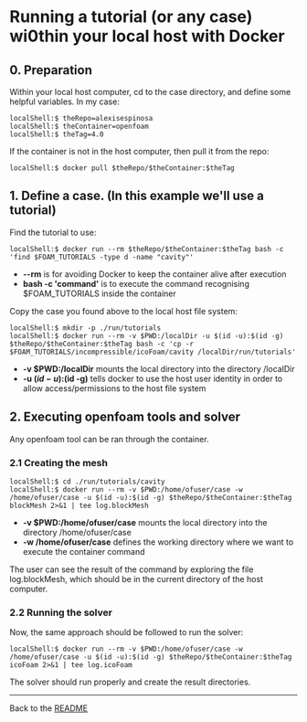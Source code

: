 # Running a tutorial (or any case) wi0thin your local host with Docker

## 0. Preparation

Within your local host computer, cd to the case directory, and define some helpful variables. In my case:

```shell
localShell:$ theRepo=alexisespinosa
localShell:$ theContainer=openfoam
localShell:$ theTag=4.0
```
If the container is not in the host computer, then pull it from the repo:

```shell
localShell:$ docker pull $theRepo/$theContainer:$theTag
```

## 1. Define a case. (In this example we'll use a tutorial)
Find the tutorial to use:

```shell
localShell:$ docker run --rm $theRepo/$theContainer:$theTag bash -c 'find $FOAM_TUTORIALS -type d -name "cavity"'
```
* **\-\-rm** is for avoiding Docker to keep the container alive after execution
* **bash -c 'command'** is to execute the command recognising $FOAM_TUTORIALS inside the container
 
Copy the case you found above to the local host file system:

```shell
localShell:$ mkdir -p ./run/tutorials
localShell:$ docker run --rm -v $PWD:/localDir -u $(id -u):$(id -g) $theRepo/$theContainer:$theTag bash -c 'cp -r $FOAM_TUTORIALS/incompressible/icoFoam/cavity /localDir/run/tutorials'
```
* **-v $PWD:/localDir** mounts the local directory into the directory /localDir
* **-u $(id -u):$(id -g)** tells docker to use the host user identity in order to allow access/permissions to the host file system

## 2. Executing openfoam tools and solver
Any openfoam tool can be ran through the container.

### 2.1 Creating the mesh
```shell
localShell:$ cd ./run/tutorials/cavity
localShell:$ docker run --rm -v $PWD:/home/ofuser/case -w /home/ofuser/case -u $(id -u):$(id -g) $theRepo/$theContainer:$theTag blockMesh 2>&1 | tee log.blockMesh
```
* **-v $PWD:/home/ofuser/case** mounts the local directory into the directory /home/ofuser/case
* **-w /home/ofuser/case** defines the working directory where we want to execute the container command

The user can see the result of the command by exploring the file log.blockMesh, which should be in the current directory of the host computer.

### 2.2 Running the solver
Now, the same approach should be followed to run the solver:

```shell
localShell:$ docker run --rm -v $PWD:/home/ofuser/case -w /home/ofuser/case -u $(id -u):$(id -g) $theRepo/$theContainer:$theTag icoFoam 2>&1 | tee log.icoFoam
```
The solver should run properly and create the result directories.

---
Back to the [README](../../README.md)